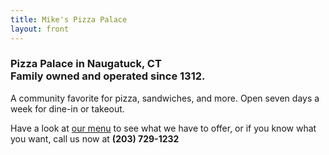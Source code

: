 ```yaml
---
title: Mike's Pizza Palace
layout: front
---
```


<h3>Pizza Palace in Naugatuck, CT<br/>Family owned and operated since 1312.</h3> 

A community favorite for pizza, sandwiches, and more.  Open seven days a week for dine-in or takeout.
    
Have a look at [our menu](/menu.html) to see what we have to offer, or if you know what you want, call us now at **(203) 729-1232**
